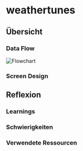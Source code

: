 # weathertunes

## Übersicht

### Data Flow

![Flowchart](https://github.com/y-neck/weathertunes/blob/main/frontend/public/img/documentation)

### Screen Design

## Reflexion

### Learnings

### Schwierigkeiten

### Verwendete Ressourcen

